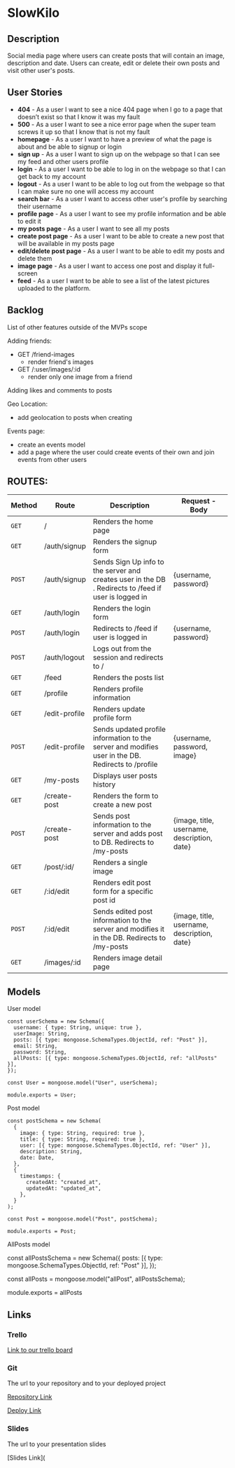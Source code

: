 # SlowKilo

## Description

Social media page where users can create posts that will contain an image, description and date. Users can create, edit or delete their own posts and visit other user's posts.

## User Stories

- **404** - As a user I want to see a nice 404 page when I go to a page that doesn’t exist so that I know it was my fault
- **500** - As a user I want to see a nice error page when the super team screws it up so that I know that is not my fault
- **homepage** - As a user I want to have a preview of what the page is about and be able to signup or login
- **sign up** - As a user I want to sign up on the webpage so that I can see my feed and other users profile
- **login** - As a user I want to be able to log in on the webpage so that I can get back to my account
- **logout** - As a user I want to be able to log out from the webpage so that I can make sure no one will access my account
- **search bar** - As a user I want to access other user's profile by searching their username
- **profile page** - As a user I want to see my profile information and be able to edit it
- **my posts page** - As a user I want to see all my posts
- **create post page** - As a user I want to be able to create a new post that will be available in my posts page
- **edit/delete post page** - As a user I want to be able to edit my posts and delete them
- **image page** - As a user I want to access one post and display it full-screen
- **feed** - As a user I want to be able to see a list of the latest pictures uploaded to the platform.

## Backlog

List of other features outside of the MVPs scope

Adding friends:

- GET /friend-images
  - render friend's images
- GET /:user/images/:id
  - render only one image from a friend

Adding likes and comments to posts

Geo Location:

- add geolocation to posts when creating

Events page:

- create an events model
- add a page where the user could create events of their own and join events from other users

## ROUTES:

| **Method** | **Route**     | **Description**                                                                                       | **Request - Body**                          |
| ---------- | ------------- | ----------------------------------------------------------------------------------------------------- | ------------------------------------------- |
| `GET`      | /             | Renders the home page                                                                                 |                                             |
| `GET`      | /auth/signup  | Renders the signup form                                                                               |                                             |
| `POST`     | /auth/signup  | Sends Sign Up info to the server and creates user in the DB . Redirects to /feed if user is logged in | {username, password}                        |
| `GET`      | /auth/login   | Renders the login form                                                                                |                                             |
| `POST`     | /auth/login   | Redirects to /feed if user is logged in                                                               | {username, password}                        |
| `POST`     | /auth/logout  | Logs out from the session and redirects to /                                                          |                                             |
| `GET`      | /feed         | Renders the posts list                                                                                |                                             |
| `GET`      | /profile      | Renders profile information                                                                           |                                             |
| `GET`      | /edit-profile | Renders update profile form                                                                           |                                             |
| `POST`     | /edit-profile | Sends updated profile information to the server and modifies user in the DB. Redirects to /profile    | {username, password, image}                 |
| `GET`      | /my-posts     | Displays user posts history                                                                           |                                             |
| `GET`      | /create-post  | Renders the form to create a new post                                                                 |                                             |
| `POST`     | /create-post  | Sends post information to the server and adds post to DB. Redirects to /my-posts                      | {image, title, username, description, date} |
| `GET`      | /post/:id/    | Renders a single image                                                                                |
| `GET`      | /:id/edit     | Renders edit post form for a specific post id                                                         |                                             |
| `POST`     | /:id/edit     | Sends edited post information to the server and modifies it in the DB. Redirects to /my-posts         | {image, title, username, description, date} |
| `GET`      | /images/:id   | Renders image detail page                                                                             |                                             |

## Models

User model

```
const userSchema = new Schema({
  username: { type: String, unique: true },
  userImage: String,
  posts: [{ type: mongoose.SchemaTypes.ObjectId, ref: "Post" }],
  email: String,
  password: String,
  allPosts: [{ type: mongoose.SchemaTypes.ObjectId, ref: "allPosts" }],
});

const User = mongoose.model("User", userSchema);

module.exports = User;
```

Post model

```
const postSchema = new Schema(
  {
    image: { type: String, required: true },
    title: { type: String, required: true },
    user: [{ type: mongoose.SchemaTypes.ObjectId, ref: "User" }],
    description: String,
    date: Date,
  },
  {
    timestamps: {
      createdAt: "created_at",
      updatedAt: "updated_at",
    },
  }
);

const Post = mongoose.model("Post", postSchema);

module.exports = Post;
```

AllPosts model

const allPostsSchema = new Schema({
posts: [{ type: mongoose.SchemaTypes.ObjectId, ref: "Post" }],
});

const allPosts = mongoose.model("allPost", allPostsSchema);

module.exports = allPosts

## Links

### Trello

[Link to our trello board](https://trello.com/b/olbvJpqc/module2-project)

### Git

The url to your repository and to your deployed project

[Repository Link](https://github.com/NiklasWernfeldt/slowkilo)

[Deploy Link](http://heroku.com/)

### Slides

The url to your presentation slides

[Slides Link](
